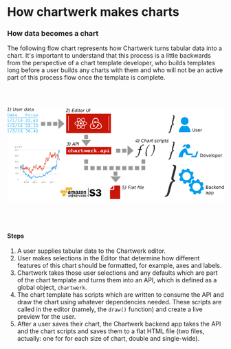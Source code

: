 # How chartwerk makes charts

### How data becomes a chart

The following flow chart represents how Chartwerk turns tabular data into a chart. It's important to understand that this process is a little backwards from the perspective of a chart template developer, who builds templates long before a user builds any charts with them and who will not be an active part of this process flow once the template is complete.

<br/><br/>

<img src="./img/flowchart.png" class="screenshot" />

<br/><br/>

#### Steps

1. A user supplies tabular data to the Chartwerk editor.
2. User makes selections in the Editor that determine how different features of this chart should be formatted, for example, axes and labels.
3. Chartwerk takes those user selections and any defaults which are part of the chart template and turns them into an API, which is defined as a global object, `chartwerk`.
4. The chart template has scripts which are written to consume the API and draw the chart using whatever dependencies needed. These scripts are called in the editor (namely, the `draw()` function) and create a live preview for the user.
5. After a user saves their chart, the Chartwerk backend app takes the API and the chart scripts and saves them to a flat HTML file (two files, actually: one for for each size of chart, double and single-wide). 


